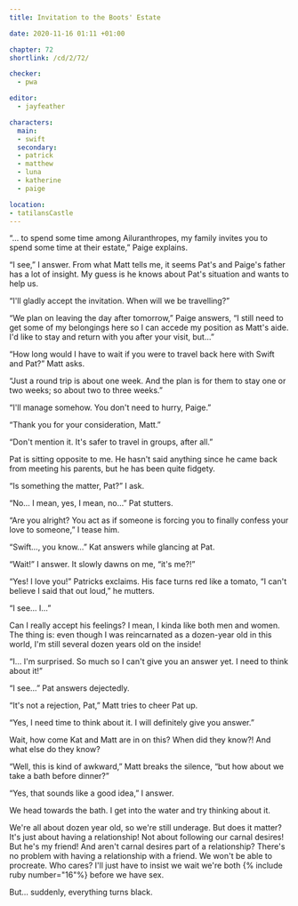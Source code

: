```yaml
---
title: Invitation to the Boots' Estate

date: 2020-11-16 01:11 +01:00

chapter: 72
shortlink: /cd/2/72/

checker:
  - pwa

editor:
  - jayfeather

characters:
  main:
  - swift
  secondary:
  - patrick
  - matthew
  - luna
  - katherine
  - paige

location:
- tatilansCastle
---
```

“… to spend some time among Ailuranthropes, my family invites you to spend some time at their estate,” Paige explains.

“I see,” I answer.
From what Matt tells me, it seems Pat's and Paige's father has a lot of insight.
My guess is he knows about Pat's situation and wants to help us.

“I'll gladly accept the invitation.
When will we be travelling?”

“We plan on leaving the day after tomorrow,” Paige answers, “I still need to get some of my belongings here so I can accede my position as Matt's aide.
I'd like to stay and return with you after your visit, but…”

“How long would I have to wait if you were to travel back here with Swift and Pat?” Matt asks.

“Just a round trip is about one week. And the plan is for them to stay one or two weeks; so about two to three weeks.”

“I'll manage somehow.
You don't need to hurry, Paige.”

“Thank you for your consideration, Matt.”

“Don't mention it.
It's safer to travel in groups, after all.”

Pat is sitting opposite to me.
He hasn't said anything since he came back from meeting his parents, but he has been quite fidgety.

“Is something the matter, Pat?” I ask.

“No… I mean, yes, I mean, no…” Pat stutters.

“Are you alright?
You act as if someone is forcing you to finally confess your love to someone,” I tease him.

“Swift…, you know…” Kat answers while glancing at Pat.

“Wait!” I answer.
It slowly dawns on me, “it's me?!”

“Yes! I love you!” Patricks exclaims.
His face turns red like a tomato, “I can't believe I said that out loud,” he mutters.

“I see… I…”

Can I really accept his feelings?
I mean, I kinda like both men and women.
The thing is: even though I was reincarnated as a dozen-year old in this world, I'm still several dozen years old on the inside!

“I… I'm surprised.
So much so I can't give you an answer yet.
I need to think about it!”

“I see…” Pat answers dejectedly.

“It's not a rejection, Pat,” Matt tries to cheer Pat up.

“Yes, I need time to think about it.
I will definitely give you answer.”

Wait, how come Kat and Matt are in on this?
When did they know?!
And what else do they know?

“Well, this is kind of awkward,” Matt breaks the silence, “but how about we take a bath before dinner?”

“Yes, that sounds like a good idea,” I answer.

We head towards the bath.
I get into the water and try thinking about it.

We're all about dozen year old, so we're still underage.
But does it matter?
It's just about having a relationship!
Not about following our carnal desires!
But he's my friend!
And aren't carnal desires part of a relationship?
There's no problem with having a relationship with a friend.
We won't be able to procreate.
Who cares?
I'll just have to insist we wait we're both {% include ruby number="16"%} before we have sex.

But… suddenly, everything turns black.
